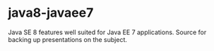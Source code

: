 java8-javaee7
=============

Java SE 8 features well suited for Java EE 7 applications. Source for backing up presentations on the subject.
